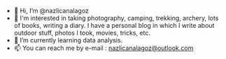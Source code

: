 - 👋 Hi, I’m @nazlicanalagoz
- 👀 I'm interested in taking photography, camping, trekking, archery, lots of books, writing a diary. I have a personal blog in which I write about outdoor stuff, photos I took, movies, tricks, etc.
- 🌱 I’m currently learning data analysis.
- 📫 You can reach me by e-mail : nazlicanalagoz@outlook.com  

<!---
nazlicanalagoz/nazlicanalagoz is a ✨ special ✨ repository because its `README.md` (this file) appears on your GitHub profile.
You can click the Preview link to take a look at your changes.
--->
